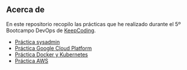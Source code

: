 ## Acerca de

En este repositorio recopilo las prácticas que he realizado durante el 5º Bootcampo DevOps de [KeepCoding](https://keepcoding.io/).

* [Práctica sysadmin](sysadmin/README.md)
* [Práctica Google Cloud Platform](gcp/README.md)
* [Práctica Docker y Kubernetes](docker-k8s/README.md)
* [Práctica AWS](aws/README.md)